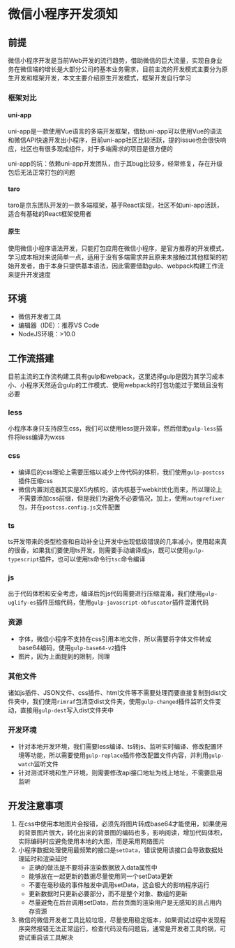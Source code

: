 # 微信小程序开发须知

## 前提

微信小程序开发是当前Web开发的流行趋势，借助微信的巨大流量，实现自身业务在微信端的增长是大部分公司的基本业务需求，目前主流的开发模式主要分为原生开发和框架开发，本文主要介绍原生开发模式，框架开发自行学习

### 框架对比

#### uni-app

uni-app是一款使用Vue语言的多端开发框架，借助uni-app可以使用Vue的语法和微信API快速开发出小程序，目前uni-app社区比较活跃，提的issue也会很快响应，社区也有很多现成组件，对于多端需求的项目是很方便的

uni-app的坑：依赖uni-app开发团队，由于其bug比较多，经常修复，存在升级包后无法正常打包的问题

#### taro

taro是京东团队开发的一款多端框架，基于React实现，社区不如uni-app活跃，适合有基础的React框架使用者

#### 原生

使用微信小程序语法开发，只能打包应用在微信小程序，是官方推荐的开发模式，学习成本相对来说简单一点，适用于没有多端需求并且原来未接触过其他框架的初始开发者，由于本身只提供基本语法，因此需要借助gulp、webpack构建工作流来提升开发速度

## 环境

- 微信开发者工具
- 编辑器（IDE）：推荐VS Code
- NodeJS环境：>10.0

## 工作流搭建

目前主流的工作流构建工具有gulp和webpack，这里选择gulp是因为其学习成本小、小程序天然适合gulp的工作模式、使用webpack的打包功能过于繁琐且没有必要

### less

小程序本身只支持原生css，我们可以使用less提升效率，然后借助`gulp-less`插件将less编译为wxss

### css

- 编译后的css理论上需要压缩以减少上传代码的体积，我们使用`gulp-postcss`插件压缩css
- 微信内置浏览器其实是X5内核的，该内核基于webkit优化而来，所以理论上不需要添加css前缀，但是我们为避免不必要情况，加上，使用`autoprefixer`包，并在`postcss.config.js`文件配置
  
### ts

ts开发带来的类型检查和自动补全让开发中出现低级错误的几率减小，使用起来真的很香，如果我们要使用ts开发，则需要手动编译成js，既可以使用`gulp-typescript`插件，也可以使用ts命令行`tsc`命令编译

### js

出于代码体积和安全考虑，编译后的js代码需要进行压缩混淆，我们使用`gulp-uglify-es`插件压缩代码，使用`gulp-javascript-obfuscator`插件混淆代码

### 资源

- 字体，微信小程序不支持在css引用本地文件，所以需要将字体文件转成base64编码，使用`gulp-base64-v2`插件
- 图片，因为上面提到的限制，同理

### 其他文件

诸如js插件、JSON文件、css插件、html文件等不需要处理而要直接复制到dist文件夹中，我们使用`rimraf`包清空dist文件夹，使用`gulp-changed`插件监听文件变动，直接用`gulp-dest`写入dist文件夹中

### 开发环境

- 针对本地开发环境，我们需要less编译、ts转js、监听实时编译、修改配置环境等功能，所以需要使用`gulp-replace`插件修改配置文件内容，并利用`gulp-watch`监听文件
- 针对测试环境和生产环境，则需要修改api接口地址为线上地址，不需要启用监听

## 开发注意事项

1. 在css中使用本地图片会报错，必须先将图片转成base64才能使用，如果使用的背景图片很大，转化出来的背景图的编码也多，影响阅读，增加代码体积，实际编码时应避免使用本地的大图，而是采用网络图片
2. 小程序数据处理使用最频繁的接口是`setData`，错误使用该接口会导致数据处理延时和渲染延时
   - 正确的做法是不要将非渲染数据放入data属性中
   - 能够放在一起更新的数据尽量使用同一个setData更新
   - 不要在毫秒级的事件触发中调用setData，这会极大的影响程序运行
   - 更新数据时只更新必要部分，而不是整个对象、数组的更新
   - 尽量避免在后台调用setData，后台页面的渲染用户是无感知的且占用内存资源
3. 微信的微信开发者工具比较垃圾，尽量使用稳定版本，如果调试过程中发现程序突然报错无法正常运行，检查代码没有问题后，通常是开发者工具的锅，可尝试重启该工具解决
